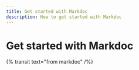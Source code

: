 ```yaml
---
title: Get started with Markdoc
description: How to get started with Markdoc
---
```


# Get started with Markdoc

{% transit text="from markdoc" /%}